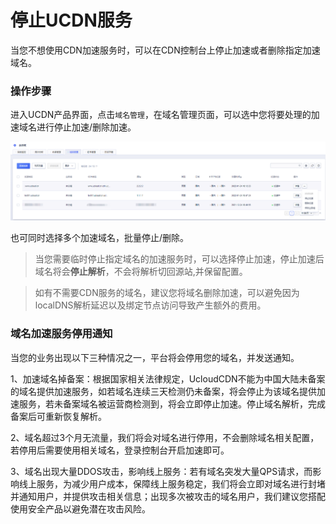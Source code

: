 # 停止UCDN服务

当您不想使用CDN加速服务时，可以在CDN控制台上停止加速或者删除指定加速域名。

### 操作步骤

进入UCDN产品界面，点击<code>域名管理</code>，在域名管理页面，可以选中您将要处理的加速域名进行停止加速/删除加速。

![2022-域名管理-删除加速](/images/2022-域名管理-删除加速.png)

也可同时选择多个加速域名，批量停止/删除。

> 当您需要临时停止指定域名的加速服务时，可以选择停止加速，停止加速后域名将会<strong>停止解析</strong>，不会将解析切回源站,并保留配置。

> 如有不需要CDN服务的域名，建议您将域名删除加速，可以避免因为localDNS解析延迟以及绑定节点访问导致产生额外的费用。

### 域名加速服务停用通知

当您的业务出现以下三种情况之一，平台将会停用您的域名，并发送通知。

1、加速域名掉备案：根据国家相关法律规定，UcloudCDN不能为中国大陆未备案的域名提供加速服务，如若域名连续三天检测仍未备案，将会停止为该域名提供加速服务，若未备案域名被运营商检测到，将会立即停止加速。停止域名解析，完成备案后可重新恢复解析。

2、域名超过3个月无流量，我们将会对域名进行停用，不会删除域名相关配置，若停用后需要使用相关域名，登录控制台开启加速即可。

3、域名出现大量DDOS攻击，影响线上服务：若有域名突发大量QPS请求，而影响线上服务，为减少用户成本，保障线上服务稳定，我们将会立即对域名进行封堵并通知用户，并提供攻击相关信息；出现多次被攻击的域名用户，我们建议您搭配使用安全产品以避免潜在攻击风险。
